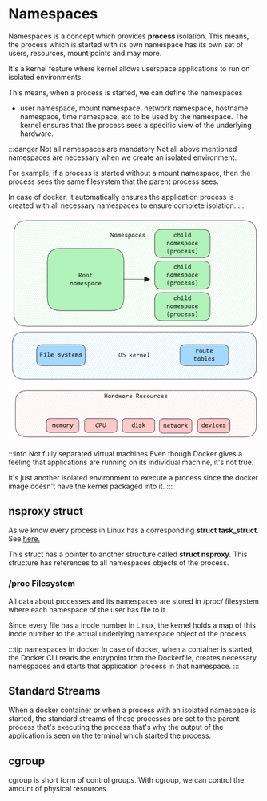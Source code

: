 # Namespaces

Namespaces is a concept which provides **process** isolation.
This means, the process which is started with its own namespace has its own set of users,
resources, mount points and may more.

It's a kernel feature where kernel allows userspace applications to run on isolated
environments.

This means, when a process is started,
we can define the namespaces

- user namespace, mount namespace, network namespace, hostname namespace, time namespace, etc
  to be used by the namespace.
  The kernel ensures that the process sees a specific view of the underlying hardware.

:::danger Not all namespaces are mandatory
Not all above mentioned namespaces are necessary when we create an isolated environment.

For example, if a process is started without a mount namespace,
then the process sees the same filesystem that the parent process sees.

In case of docker, it automatically ensures the application process is created
with all necessary namespaces to ensure complete isolation.
:::

![namespace](../../static/img/namespaces.excalidraw.png)

:::info Not fully separated virtual machines
Even though Docker gives a feeling that applications are running on its individual machine, it's not true.

It's just another isolated environment to execute a process
since the docker image doesn't have the kernel packaged into it.
:::

## nsproxy struct

As we know every process in Linux has a corresponding **struct task_struct**. See [here.](./processes.md#processthread-structure)

This struct has a pointer to another structure called **struct nsproxy**.
This structure has references to all namespaces objects of the process.

### /proc Filesystem

All data about processes and its namespaces are stored in /proc/ filesystem
where each namespace of the user has file to it.

Since every file has a inode number in Linux,
the kernel holds a map of this inode number to the actual underlying namespace object of the process.

:::tip namespaces in docker
In case of docker, when a container is started, the Docker CLI reads the entrypoint from
the Dockerfile, creates necessary namespaces and starts that application process in that namespace.
:::

## Standard Streams

When a docker container or when a process with an isolated namespace is started,
the standard streams of these processes are set to the parent process
that's executing the process that's why the output of the
application is seen on the terminal which started the process.

## cgroup

cgroup is short form of control groups.
With cgroup, we can control the amount of physical resources

